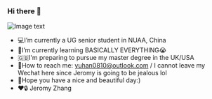 ### Hi there 👋

![Image text](https://raw.githubusercontent.com/saadeghi/saadeghi/master/dino.gif)

- 💻I’m currently a UG senior student in NUAA, China
- 📝I’m currently learning BASICALLY EVERYTHING😭
- 🇬🇧I'm preparing to pursue my master degree in the UK/USA
- 💬How to reach me: yuhan0810@outlook.com / I cannot leave my Wechat here since Jeromy is going to be jealous lol
- 🐶Hope you have a nice and beautiful day:)   
- ❤️🔒 Jeromy Zhang


